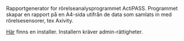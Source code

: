 Rapportgenerator for rörelseanalysprogrammet ActiPASS. Programmet skapar en rapport på en A4-sida utifrån de data som samlats in med rörelsesensorer, tex Axivity.

[Här](/Installation/setup.exe) finns en installer. Installern kräver admin-rättigheter.
